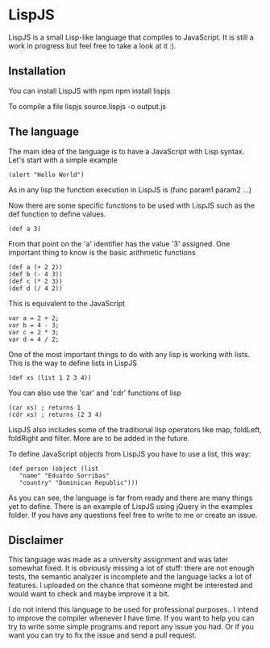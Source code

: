 LispJS
======

LispJS is a small Lisp-like language that compiles to JavaScript. It is still a work in progress
but feel free to take a look at it :).


Installation
------------

You can install LispJS with npm
    npm install lispjs

To compile a file
    lispjs source.lispjs -o output.js

The language
------------

The main idea of the language is to have a JavaScript with Lisp syntax.
Let's start with a simple example

    (alert "Hello World")

As in any lisp the function execution in LispJS is (func param1 param2 ...)

Now there are some specific functions to be used with LispJS such as the def function
to define values.

    (def a 3)

From that point on the 'a' identifier has the value '3' assigned. One important thing
to know is the basic arithmetic functions

    (def a (+ 2 2))
    (def b (- 4 3))
    (def c (* 2 3))
    (def d (/ 4 2))

This is equivalent to the JavaScript

    var a = 2 + 2;
    var b = 4 - 3;
    var c = 2 * 3;
    var d = 4 / 2;

One of the most important things to do with any lisp is working with lists.
This is the way to define lists in LispJS

    (def xs (list 1 2 3 4))

You can also use the 'car' and 'cdr' functions of lisp

    (car xs) ; returns 1
    (cdr xs) ; returns (2 3 4)

LispJS also includes some of the traditional lisp operators like map, foldLeft, 
foldRight and filter. More are to be added in the future.

To define JavaScript objects from LispJS you have to use a list, this way:

    (def person (object (list
       "name" "Eduardo Sorribas"
       "country" "Dominican Republic")))

As you can see, the language is far from ready and there are many things yet
to define. There is an example of LispJS using jQuery in the examples folder.
If you have any questions feel free to write to me or create an issue.

Disclaimer
----------

This language was made as a university assignment and was later somewhat fixed.
It is obviously missing a lot of stuff: there are not enough tests, the semantic
analyzer is incomplete and the language lacks a lot of features. I uploaded on 
the chance that someone might be interested and would want to check and maybe 
improve it a bit.

I do not intend this language to be used for professional purposes.. I intend 
to improve the compiler whenever I have time. If you want to help you can try 
to write some simple programs and report any issue you had. Or if you want you 
can try to fix the issue and send a pull request.
